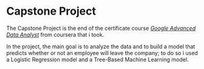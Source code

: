 # **Capstone Project**
The Capstone Project is the end of the certificate course [*Google Advanced Data Analyst*](https://www.coursera.org/professional-certificates/google-advanced-data-analytics) from coursera that i took.

In the project, the main goal is to analyze the data and to build a model that predicts whether or not an employee will leave the company; to do so i used a Logistic Regression model and a Tree-Based Machine Learning model.
